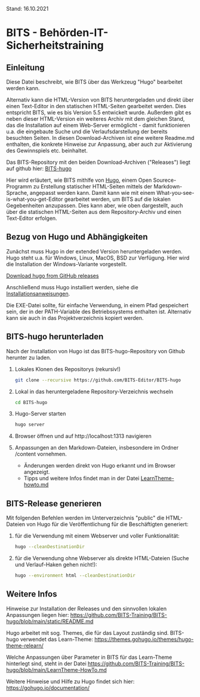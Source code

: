 Stand: 16.10.2021

# BITS - Behörden-IT-Sicherheitstraining

## Einleitung
Diese Datei beschreibt, wie BITS über das Werkzeug "Hugo" bearbeitet werden kann.

Alternativ kann die HTML-Version von BITS heruntergeladen und direkt über einen Text-Editor in den statischen HTML-Seiten gearbeitet werden. Dies entspricht BITS, wie es bis Version 5.5 entwickelt wurde. Außerdem gibt es neben dieser HTML-Version ein weiteres Archiv mit dem gleichen Stand, das die Installation auf einem Web-Server ermöglicht - damit funktionieren u.a. die eingebaute Suche und die Verlaufsdarstellung der bereits besuchten Seiten.  In diesen Download-Archiven ist eine weitere Readme.md enthalten, die konkrete Hinweise zur Anpassung, aber auch zur Aktivierung des Gewinnspiels etc. beinhaltet.

Das BITS-Repository mit den beiden Download-Archiven ("Releases") liegt auf github hier: [BITS-hugo](https://github.com/BITS-Editor/BITS-hugo)

Hier wird erläutert, wie BITS mithlfe von [Hugo](https://gohugo.io), einem Open Sourece-Programm zu Erstellung statischer HTML-Seiten mittels der Markdown-Sprache, angepasst werden kann. Damit kann wie mit einem What-you-see-is-what-you-get-Editor gearbeitet werden, um BITS auf die lokalen Gegebenheiten anzupassen. Dies kann aber, wie oben dargestellt, auch über die statischen HTML-Seiten aus dem Repository-Archiv und einen Text-Editor erfolgen.

## Bezug von Hugo und Abhängigkeiten

Zunächst muss Hugo in der extended Version heruntergeladen werden. Hugo steht u.a. für Windows, Linux, MacOS, BSD zur Verfügung. Hier wird die Installation der Windows-Variante vorgestellt.

[Download hugo from GitHub releases](https://github.com/gohugoio/hugo/releases)

Anschließend muss Hugo installiert werden, siehe die [Installationsanweisungen](https://gohugo.io/getting-started/installing/). 

Die EXE-Datei sollte, für einfache Verwendung, in einem Pfad gespeichert sein, der in der PATH-Variable des Betriebssystems enthalten ist. Alternativ kann sie auch in das Projektverzeichnis kopiert werden.

## BITS-hugo herunterladen

Nach der Installation von Hugo ist das BITS-hugo-Repository von Github herunter zu laden.

1. Lokales Klonen des Repositorys (rekursiv!)
   
    ```bash
    git clone --recursive https://github.com/BITS-Editor/BITS-hugo
    ```

2. Lokal in das heruntergeladene Repository-Verzeichnis wechseln

    ```bash
    cd BITS-hugo
    ```

3. Hugo-Server starten

    ```bash
    hugo server
    ```

4. Browser öffnen und auf http://localhost:1313 navigieren

5. Anpassungen an den Markdown-Dateien, insbesondere im Ordner /content vornehmen. 

    - Änderungen werden direkt von Hugo erkannt und im Browser angezeigt.
    - Tipps und weitere Infos findet man in der Datei [LearnTheme-howto.md](https://github.com/BITS-Training/BITS-hugo/blob/main/LearnTheme-HowTo.md) 

## BITS-Release generieren

Mit folgenden Befehlen werden im Unterverzeichnis "public" die HTML-Dateien von Hugo für die Veröffentlichung für die Beschäftigten generiert:

1. für die Verwendung mit einem Webserver und voller Funktionalität:

	```bash
	hugo --cleanDestinationDir
	```

2. für die Verwendung ohne Webserver als direkte HTML-Dateien (Suche und Verlauf-Haken gehen nicht!):

	```bash
	hugo --environment html --cleanDestinationDir
	```

## Weitere Infos

Hinweise zur Installation der Releases und den sinnvollen lokalen Anpassungen liegen hier:
https://github.com/BITS-Training/BITS-hugo/blob/main/static/README.md

Hugo arbeitet mit sog. Themes, die für das Layout zuständig sind. BITS-hugo verwendet das Learn-Theme:
https://themes.gohugo.io/themes/hugo-theme-relearn/

Welche Anpassungen über Parameter in BITS für das Learn-Theme hinterlegt sind, steht in der Datei
https://github.com/BITS-Training/BITS-hugo/blob/main/LearnTheme-HowTo.md

Weitere Hinweise und Hilfe zu Hugo findet sich hier:
https://gohugo.io/documentation/